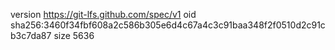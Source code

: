 version https://git-lfs.github.com/spec/v1
oid sha256:3460f34fbf608a2c586b305e6d4c67a4c3c91baa348f2f0510d2c91cb3c7da87
size 5636
